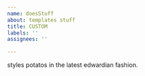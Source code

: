 ```yaml
---
name: doesStuff
about: templates stuff
title: CUSTOM
labels: ''
assignees: ''

---
```


styles potatos in the latest edwardian fashion.

